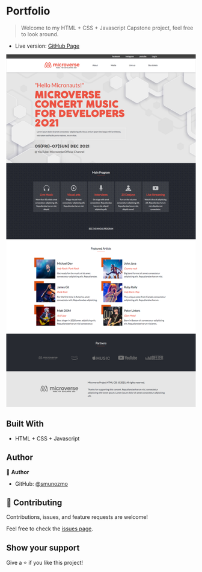 # Portfolio

> Welcome to my HTML + CSS + Javascript Capstone project, feel free to look around.

- Live version: [GitHub Page](https://smunozmo.github.io/Module_1_Capstone/)

![screenshot](./assets/img/screenshot.png)

## Built With

- HTML + CSS + Javascript

## Author

👤 **Author**

- GitHub: [@smunozmo](https://github.com/smunozmo)

## 🤝 Contributing

Contributions, issues, and feature requests are welcome!

Feel free to check the [issues page](https://github.com/smunozmo/Portfolio/issues).

## Show your support

Give a ⭐️ if you like this project!
